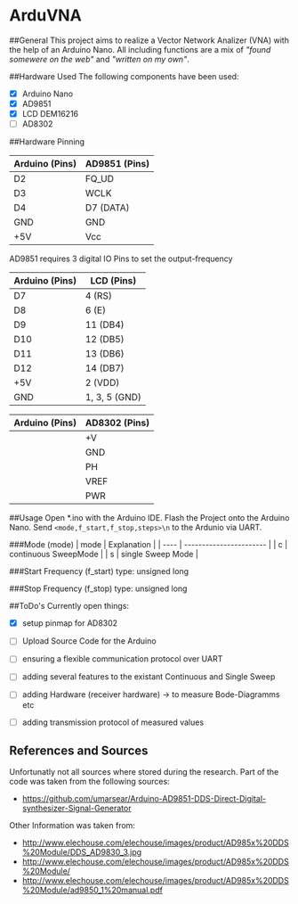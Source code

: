 # ArduVNA

##General
This project aims to realize a Vector Network Analizer (VNA) with the help of an Arduino Nano.
All including functions are a mix of *"found somewere on the web"* and *"written on my own"*. 

##Hardware Used
The following components have been used:
- [x] Arduino Nano
- [x] AD9851
- [x] LCD DEM16216
- [ ] AD8302

##Hardware Pinning


|        Arduino (Pins)  |       AD9851 (Pins)     |
| ---------------------- | ----------------------- |
|           D2           |          FQ_UD          |
|           D3           |          WCLK           |
|           D4           |          D7  (DATA)     |
|           GND          |          GND            |
|           +5V          |          Vcc            |
AD9851 requires 3 digital IO Pins to set the output-frequency


|       Arduino (Pins)   |        LCD (Pins)       |
| ---------------------- | ----------------------- |
|           D7           |          4       (RS)   |
|           D8           |          6       (E)    |
|           D9           |          11      (DB4)  |
|           D10          |          12      (DB5)  |
|           D11          |          13      (DB6)  |
|           D12          |          14      (DB7)  |
|           +5V          |          2       (VDD)  |
|           GND          |          1, 3, 5 (GND)  |



|		Arduino (Pins)	 |			AD8302 (Pins)   |
| ---------------------- | ------------------------ |
|						 |			+V			    |
|						 |			GND			    |
|						 |			PH				|
|						 |			VREF			|
|						 |			PWR				|


##Usage
Open *.ino with the Arduino IDE.
Flash the Project onto the Arduino Nano.
Send ```<mode,f_start,f_stop,steps>\n``` to the Ardunio via UART.

###Mode (mode)
| mode | 		Explanation 	 |
| ---- | ----------------------- |
|  c   |	continuous SweepMode |
|  s   |    single Sweep Mode	 |

###Start Frequency (f_start)
type: unsigned long 

###Stop Frequency (f_stop)
type: unsigned long


##ToDo's
Currently open things:
- [x] setup pinmap for AD8302
- [ ] Upload Source Code for the Arduino
- [ ] ensuring a flexible communication protocol over UART
- [ ] adding several features to the existant Continuous and Single Sweep
- [ ] adding Hardware (receiver hardware) -> to measure Bode-Diagramms etc
- [ ] adding transmission protocol of measured values


## References and Sources
Unfortunatly not all sources where stored during the research. 
Part of the code was taken from the following sources:
- https://github.com/umarsear/Arduino-AD9851-DDS-Direct-Digital-synthesizer-Signal-Generator

Other Information was taken from:
- http://www.elechouse.com/elechouse/images/product/AD985x%20DDS%20Module/DDS_AD9830_3.jpg
- http://www.elechouse.com/elechouse/images/product/AD985x%20DDS%20Module/
- http://www.elechouse.com/elechouse/images/product/AD985x%20DDS%20Module/ad9850_1%20manual.pdf